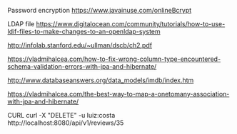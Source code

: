 Password encryption
https://www.javainuse.com/onlineBcrypt

LDAP file
https://www.digitalocean.com/community/tutorials/how-to-use-ldif-files-to-make-changes-to-an-openldap-system

http://infolab.stanford.edu/~ullman/dscb/ch2.pdf

https://vladmihalcea.com/how-to-fix-wrong-column-type-encountered-schema-validation-errors-with-jpa-and-hibernate/

http://www.databaseanswers.org/data_models/imdb/index.htm

https://vladmihalcea.com/the-best-way-to-map-a-onetomany-association-with-jpa-and-hibernate/


CURL
curl -X "DELETE" -u luiz:costa http://localhost:8080/api/v1/reviews/35